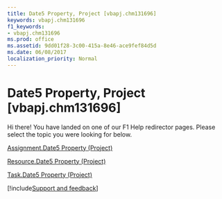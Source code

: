 ```yaml
---
title: Date5 Property, Project [vbapj.chm131696]
keywords: vbapj.chm131696
f1_keywords:
- vbapj.chm131696
ms.prod: office
ms.assetid: 9dd01f28-3c00-415a-8e46-ace9fef84d5d
ms.date: 06/08/2017
localization_priority: Normal
---
```



# Date5 Property, Project [vbapj.chm131696]

Hi there! You have landed on one of our F1 Help redirector pages. Please select the topic you were looking for below.

[Assignment.Date5 Property (Project)](https://msdn.microsoft.com/library/3d144835-0bc0-6021-9ed5-13846c568ca2%28Office.15%29.aspx)

[Resource.Date5 Property (Project)](https://msdn.microsoft.com/library/4d90f1f2-ea0a-e5c1-9fd4-07e57a63109e%28Office.15%29.aspx)

[Task.Date5 Property (Project)](https://msdn.microsoft.com/library/54abeaac-6aee-63ec-0180-e611b6969fb6%28Office.15%29.aspx)

[!include[Support and feedback](~/includes/feedback-boilerplate.md)]
